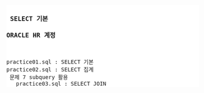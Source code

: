 <pre style='background-color:#fff'>
<h3> SELECT 기본 <br>
ORACLE HR 계정 </h3>

practice01.sql : SELECT 기본
practice02.sql : SELECT 집계 
 문제 7 subquery 활용
   practice03.sql : SELECT JOIN
</pre>